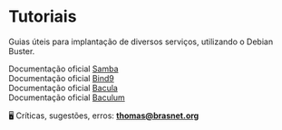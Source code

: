# **Tutoriais**

Guias úteis para implantação de diversos serviços, utilizando o Debian Buster.


Documentação oficial [Samba](https://wiki.samba.org/index.php/Main_Page)<br/>
Documentação oficial [Bind9](https://kb.isc.org/docs/aa-01310)<br/>
Documentação oficial [Bacula](https://www.bacula.org/documentation/documentation/)<br/>
Documentação oficial [Baculum](https://baculum.app/doc/index.html)<br/>


🖥️ Críticas, sugestões, erros: **thomas@brasnet.org**

